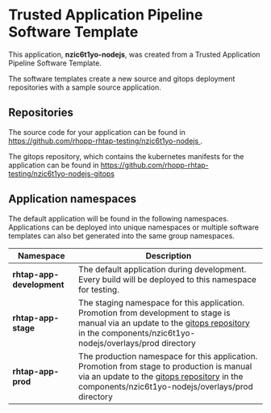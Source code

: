# Trusted Application Pipeline Software Template

This application, **nzic6t1yo-nodejs**, was created from a Trusted Application Pipeline Software Template.

The software templates create a new source and gitops deployment repositories with a sample source application. 

## Repositories

The source code for your application can be found in [https://github.com/rhopp-rhtap-testing/nzic6t1yo-nodejs ](https://github.com/rhopp-rhtap-testing/nzic6t1yo-nodejs ).
 
The gitops repository, which contains the kubernetes manifests for the application can be found in 
[https://github.com/rhopp-rhtap-testing/nzic6t1yo-nodejs-gitops ](https://github.com/rhopp-rhtap-testing/nzic6t1yo-nodejs-gitops ) 

## Application namespaces 

The default application will be found in the following namespaces. Applications can be deployed into unique namespaces or multiple software templates can also bet generated into the same group namespaces.  

|  Namespace   |  Description   |  
| -------- | -------- |   
| **rhtap-app-development** | The default application during development. Every build will be deployed to this namespace for testing. | 
| **rhtap-app-stage** | The staging namespace for this application. Promotion from development to stage is manual via an update to the [gitops repository](https://github.com/rhopp-rhtap-testing/nzic6t1yo-nodejs-gitops ) in the components/nzic6t1yo-nodejs/overlays/prod directory |  
| **rhtap-app-prod** | The production namespace for this application. Promotion from stage to production is manual via an update to the [gitops repository](https://github.com/rhopp-rhtap-testing/nzic6t1yo-nodejs-gitops ) in the components/nzic6t1yo-nodejs/overlays/prod directory | 